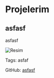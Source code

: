 # Projelerim

## asfasf

asfasf

![Resim](https://res.cloudinary.com/dbbtdnneh/image/upload/v1732822947/jwr1l7xrnfzqjjk73x6y.png)

Tags: asfaf

GitHub: [asfasf](asfasf)
